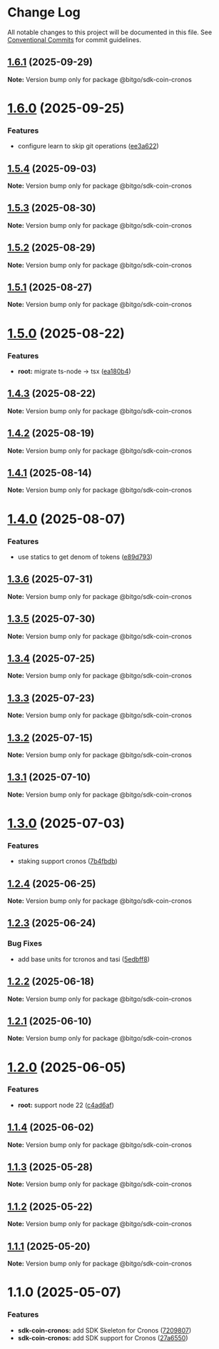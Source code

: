 # Change Log

All notable changes to this project will be documented in this file.
See [Conventional Commits](https://conventionalcommits.org) for commit guidelines.

## [1.6.1](https://github.com/BitGo/BitGoJS/compare/@bitgo/sdk-coin-cronos@1.6.0...@bitgo/sdk-coin-cronos@1.6.1) (2025-09-29)

**Note:** Version bump only for package @bitgo/sdk-coin-cronos

# [1.6.0](https://github.com/BitGo/BitGoJS/compare/@bitgo/sdk-coin-cronos@1.5.4...@bitgo/sdk-coin-cronos@1.6.0) (2025-09-25)

### Features

- configure learn to skip git operations ([ee3a622](https://github.com/BitGo/BitGoJS/commit/ee3a6220496476aa7f4545b5f4a9a3bf97d9bdb9))

## [1.5.4](https://github.com/BitGo/BitGoJS/compare/@bitgo/sdk-coin-cronos@1.5.3...@bitgo/sdk-coin-cronos@1.5.4) (2025-09-03)

**Note:** Version bump only for package @bitgo/sdk-coin-cronos

## [1.5.3](https://github.com/BitGo/BitGoJS/compare/@bitgo/sdk-coin-cronos@1.5.2...@bitgo/sdk-coin-cronos@1.5.3) (2025-08-30)

**Note:** Version bump only for package @bitgo/sdk-coin-cronos

## [1.5.2](https://github.com/BitGo/BitGoJS/compare/@bitgo/sdk-coin-cronos@1.5.1...@bitgo/sdk-coin-cronos@1.5.2) (2025-08-29)

**Note:** Version bump only for package @bitgo/sdk-coin-cronos

## [1.5.1](https://github.com/BitGo/BitGoJS/compare/@bitgo/sdk-coin-cronos@1.5.0...@bitgo/sdk-coin-cronos@1.5.1) (2025-08-27)

**Note:** Version bump only for package @bitgo/sdk-coin-cronos

# [1.5.0](https://github.com/BitGo/BitGoJS/compare/@bitgo/sdk-coin-cronos@1.4.3...@bitgo/sdk-coin-cronos@1.5.0) (2025-08-22)

### Features

- **root:** migrate ts-node -> tsx ([ea180b4](https://github.com/BitGo/BitGoJS/commit/ea180b43001d8e956196bc07b32798e3a7031eeb))

## [1.4.3](https://github.com/BitGo/BitGoJS/compare/@bitgo/sdk-coin-cronos@1.4.2...@bitgo/sdk-coin-cronos@1.4.3) (2025-08-22)

**Note:** Version bump only for package @bitgo/sdk-coin-cronos

## [1.4.2](https://github.com/BitGo/BitGoJS/compare/@bitgo/sdk-coin-cronos@1.4.1...@bitgo/sdk-coin-cronos@1.4.2) (2025-08-19)

**Note:** Version bump only for package @bitgo/sdk-coin-cronos

## [1.4.1](https://github.com/BitGo/BitGoJS/compare/@bitgo/sdk-coin-cronos@1.4.0...@bitgo/sdk-coin-cronos@1.4.1) (2025-08-14)

**Note:** Version bump only for package @bitgo/sdk-coin-cronos

# [1.4.0](https://github.com/BitGo/BitGoJS/compare/@bitgo/sdk-coin-cronos@1.3.6...@bitgo/sdk-coin-cronos@1.4.0) (2025-08-07)

### Features

- use statics to get denom of tokens ([e89d793](https://github.com/BitGo/BitGoJS/commit/e89d79365086512d845bb498deed7ee66ecd2fc0))

## [1.3.6](https://github.com/BitGo/BitGoJS/compare/@bitgo/sdk-coin-cronos@1.3.5...@bitgo/sdk-coin-cronos@1.3.6) (2025-07-31)

**Note:** Version bump only for package @bitgo/sdk-coin-cronos

## [1.3.5](https://github.com/BitGo/BitGoJS/compare/@bitgo/sdk-coin-cronos@1.3.4...@bitgo/sdk-coin-cronos@1.3.5) (2025-07-30)

**Note:** Version bump only for package @bitgo/sdk-coin-cronos

## [1.3.4](https://github.com/BitGo/BitGoJS/compare/@bitgo/sdk-coin-cronos@1.3.2...@bitgo/sdk-coin-cronos@1.3.4) (2025-07-25)

**Note:** Version bump only for package @bitgo/sdk-coin-cronos

## [1.3.3](https://github.com/BitGo/BitGoJS/compare/@bitgo/sdk-coin-cronos@1.3.2...@bitgo/sdk-coin-cronos@1.3.3) (2025-07-23)

**Note:** Version bump only for package @bitgo/sdk-coin-cronos

## [1.3.2](https://github.com/BitGo/BitGoJS/compare/@bitgo/sdk-coin-cronos@1.3.1...@bitgo/sdk-coin-cronos@1.3.2) (2025-07-15)

**Note:** Version bump only for package @bitgo/sdk-coin-cronos

## [1.3.1](https://github.com/BitGo/BitGoJS/compare/@bitgo/sdk-coin-cronos@1.3.0...@bitgo/sdk-coin-cronos@1.3.1) (2025-07-10)

**Note:** Version bump only for package @bitgo/sdk-coin-cronos

# [1.3.0](https://github.com/BitGo/BitGoJS/compare/@bitgo/sdk-coin-cronos@1.2.4...@bitgo/sdk-coin-cronos@1.3.0) (2025-07-03)

### Features

- staking support cronos ([7b4fbdb](https://github.com/BitGo/BitGoJS/commit/7b4fbdb7fbb788c9fc044d19a5d56643e1b8800b))

## [1.2.4](https://github.com/BitGo/BitGoJS/compare/@bitgo/sdk-coin-cronos@1.2.3...@bitgo/sdk-coin-cronos@1.2.4) (2025-06-25)

**Note:** Version bump only for package @bitgo/sdk-coin-cronos

## [1.2.3](https://github.com/BitGo/BitGoJS/compare/@bitgo/sdk-coin-cronos@1.2.2...@bitgo/sdk-coin-cronos@1.2.3) (2025-06-24)

### Bug Fixes

- add base units for tcronos and tasi ([5edbff8](https://github.com/BitGo/BitGoJS/commit/5edbff828ce8c9b36b44ab3928c157c698e2644a))

## [1.2.2](https://github.com/BitGo/BitGoJS/compare/@bitgo/sdk-coin-cronos@1.2.1...@bitgo/sdk-coin-cronos@1.2.2) (2025-06-18)

**Note:** Version bump only for package @bitgo/sdk-coin-cronos

## [1.2.1](https://github.com/BitGo/BitGoJS/compare/@bitgo/sdk-coin-cronos@1.2.0...@bitgo/sdk-coin-cronos@1.2.1) (2025-06-10)

**Note:** Version bump only for package @bitgo/sdk-coin-cronos

# [1.2.0](https://github.com/BitGo/BitGoJS/compare/@bitgo/sdk-coin-cronos@1.1.4...@bitgo/sdk-coin-cronos@1.2.0) (2025-06-05)

### Features

- **root:** support node 22 ([c4ad6af](https://github.com/BitGo/BitGoJS/commit/c4ad6af2e8896221417c303f0f6b84652b493216))

## [1.1.4](https://github.com/BitGo/BitGoJS/compare/@bitgo/sdk-coin-cronos@1.1.3...@bitgo/sdk-coin-cronos@1.1.4) (2025-06-02)

**Note:** Version bump only for package @bitgo/sdk-coin-cronos

## [1.1.3](https://github.com/BitGo/BitGoJS/compare/@bitgo/sdk-coin-cronos@1.1.2...@bitgo/sdk-coin-cronos@1.1.3) (2025-05-28)

**Note:** Version bump only for package @bitgo/sdk-coin-cronos

## [1.1.2](https://github.com/BitGo/BitGoJS/compare/@bitgo/sdk-coin-cronos@1.1.1...@bitgo/sdk-coin-cronos@1.1.2) (2025-05-22)

**Note:** Version bump only for package @bitgo/sdk-coin-cronos

## [1.1.1](https://github.com/BitGo/BitGoJS/compare/@bitgo/sdk-coin-cronos@1.1.0...@bitgo/sdk-coin-cronos@1.1.1) (2025-05-20)

**Note:** Version bump only for package @bitgo/sdk-coin-cronos

# 1.1.0 (2025-05-07)

### Features

- **sdk-coin-cronos:** add SDK Skeleton for Cronos ([7209807](https://github.com/BitGo/BitGoJS/commit/72098072ef9278ee7843cfeb6fcd0c95d5cae420))
- **sdk-coin-cronos:** add SDK support for Cronos ([27a6550](https://github.com/BitGo/BitGoJS/commit/27a6550f50359423abc1dc2c5b05b52f2a567899))
